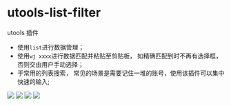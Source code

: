 # utools-list-filter
utools 插件
- 使用`list`进行数据管理；
-  使用`wj xxxx`进行数据匹配并粘贴至剪贴板， 如精确匹配到时不再有选择框，否则交由用户手动选择；
-   于常用的列表搜索， 常见的场景是需要记住一堆的账号，使用该插件可以集中快速的输入;

![](http://qiniu.kwepvbn.com/1.png)
![](http://qiniu.kwepvbn.com/2.png)
![](http://qiniu.kwepvbn.com/3.png)
![](http://qiniu.kwepvbn.com/4.png)

